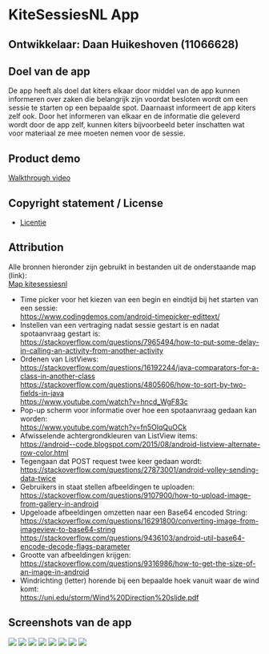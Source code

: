 # KiteSessiesNL App

## Ontwikkelaar: Daan Huikeshoven (11066628)
## Doel van de app
De app heeft als doel dat kiters elkaar door middel van de app kunnen informeren over zaken die belangrijk zijn voordat besloten wordt om een sessie te starten op een bepaalde spot. Daarnaast informeert de app kiters zelf ook. Door het informeren van elkaar en de informatie die geleverd wordt door de app zelf, kunnen kiters bijvoorbeeld beter inschatten wat voor materiaal ze mee moeten nemen voor de sessie.
## Product demo
[Walkthrough video](https://youtu.be/XCjghHnFIVA)
## Copyright statement / License
- [Licentie](https://github.com/Huikie/Eindproject-minor-prog/blob/master/LICENSE)
## Attribution
Alle bronnen hieronder zijn gebruikt in bestanden uit de onderstaande map (link):<br>
[Map kitesessiesnl](https://github.com/Huikie/Eindproject-minor-prog/tree/master/app/src/main/java/com/example/daan/kitesessiesnl)

- Time picker voor het kiezen van een begin en eindtijd bij het starten van een sessie:<br>
  https://www.codingdemos.com/android-timepicker-edittext/<br>
- Instellen van een vertraging nadat sessie gestart is en nadat spotaanvraag gestart is:      <br>https://stackoverflow.com/questions/7965494/how-to-put-some-delay-in-calling-an-activity-from-another-activity
- Ordenen van ListViews:<br>
  https://stackoverflow.com/questions/16192244/java-comparators-for-a-class-in-another-class <br>https://stackoverflow.com/questions/4805606/how-to-sort-by-two-fields-in-java<br>
  https://www.youtube.com/watch?v=hncd_WgF83c
- Pop-up scherm voor informatie over hoe een spotaanvraag gedaan kan worden:<br>
  https://www.youtube.com/watch?v=fn5OlqQuOCk
- Afwisselende achtergrondkleuren van ListView items:<br>
  https://android--code.blogspot.com/2015/08/android-listview-alternate-row-color.html
- Tegengaan dat POST request twee keer gedaan wordt:<br>
  https://stackoverflow.com/questions/27873001/android-volley-sending-data-twice
- Gebruikers in staat stellen afbeeldingen te uploaden:<br>
  https://stackoverflow.com/questions/9107900/how-to-upload-image-from-gallery-in-android
- Upgeloade afbeeldingen omzetten naar een Base64 encoded String:<br>
  https://stackoverflow.com/questions/16291800/converting-image-from-imageview-to-base64-string<br>
  https://stackoverflow.com/questions/9436103/android-util-base64-encode-decode-flags-parameter
- Grootte van afbeeldingen krijgen:<br>
  https://stackoverflow.com/questions/9316986/how-to-get-the-size-of-an-image-in-android
- Windrichting (letter) horende bij een bepaalde hoek vanuit waar de wind komt:<br>
  https://uni.edu/storm/Wind%20Direction%20slide.pdf
## Screenshots van de app
![](https://github.com/Huikie/Eindproject-minor-prog/blob/master/doc/home.png)
![](https://github.com/Huikie/Eindproject-minor-prog/blob/master/doc/home_hint.png)
![](https://github.com/Huikie/Eindproject-minor-prog/blob/master/doc/spot_details.png)
![](https://github.com/Huikie/Eindproject-minor-prog/blob/master/doc/start_session.png)
![](https://github.com/Huikie/Eindproject-minor-prog/blob/master/doc/long_click_info.png)
![](https://github.com/Huikie/Eindproject-minor-prog/blob/master/doc/spot_request.png)
![](https://github.com/Huikie/Eindproject-minor-prog/blob/master/doc/session_list.png)
![](https://github.com/Huikie/Eindproject-minor-prog/blob/master/doc/spot_list.png)
